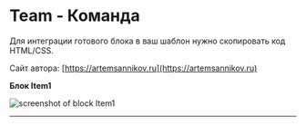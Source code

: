 Team - Команда
=====================

Для интеграции готового блока в ваш шаблон нужно скопировать код HTML/CSS.

Сайт автора: [https://artemsannikov.ru](https://artemsannikov.ru)

**Блок Item1**

![screenshot of block Item1](https://user-images.githubusercontent.com/31792522/69048059-5fc0f800-0a1e-11ea-91ce-b25109c05f52.jpg)

<hr>